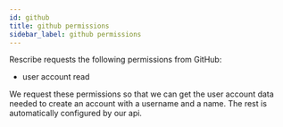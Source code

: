 ```yaml
---
id: github
title: github permissions
sidebar_label: github permissions
---
```


Rescribe requests the following permissions from GitHub:

- user account read

We request these permissions so that we can get the user account data needed to create an account with a username and a name. The rest is automatically configured by our api.
